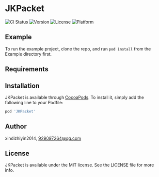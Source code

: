 # JKPacket

[![CI Status](https://img.shields.io/travis/xindizhiyin2014/JKPacket.svg?style=flat)](https://travis-ci.org/xindizhiyin2014/JKPacket)
[![Version](https://img.shields.io/cocoapods/v/JKPacket.svg?style=flat)](https://cocoapods.org/pods/JKPacket)
[![License](https://img.shields.io/cocoapods/l/JKPacket.svg?style=flat)](https://cocoapods.org/pods/JKPacket)
[![Platform](https://img.shields.io/cocoapods/p/JKPacket.svg?style=flat)](https://cocoapods.org/pods/JKPacket)

## Example

To run the example project, clone the repo, and run `pod install` from the Example directory first.

## Requirements

## Installation

JKPacket is available through [CocoaPods](https://cocoapods.org). To install
it, simply add the following line to your Podfile:

```ruby
pod 'JKPacket'
```

## Author

xindizhiyin2014, 929097264@qq.com

## License

JKPacket is available under the MIT license. See the LICENSE file for more info.
